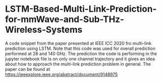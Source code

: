 # LSTM-Based-Multi-Link-Prediction-for-mmWave-and-Sub-THz-Wireless-Systems
A code snippet from the paper presented at IEEE ICC 2020 fro multi-link prediction using LSTM. Note that this code was used for overall prediction performed at 28 and 140 GHz. The prediction the code is performing in the jupyter notebook file is on only one channel trajectory and it gives an idea about how to approach the multi-link prediction problem in general. The paper can be found at https://ieeexplore.ieee.org/abstract/document/9148975
